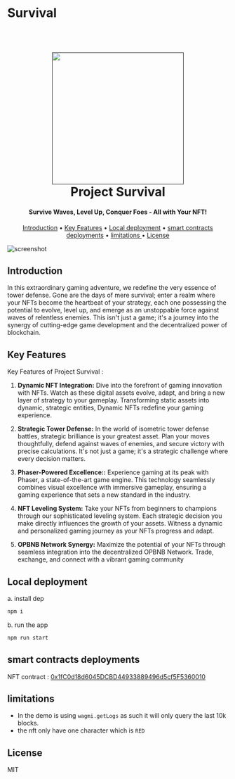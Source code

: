 # Survival
 

  
<h1 align="center">
  <br>
  <a href=""><img src="https://blogger.googleusercontent.com/img/b/R29vZ2xl/AVvXsEhpP08WXrpiC7unhN0oDo8qp_DUua5vDX9MPHLrMF54imsowsaIu3-deazJ3TBUkHFTjEGJc6MGm6QA7aftuWdffOVzOug4gBpEacGKm6ACAkXoPFXQPzXedJmZwyj8XlXrBfaHR0yRUr-fYlqk5nAXJGx4m4fSffogKzWsnomYyWqL0-9B0xzh8NqtDW8/s960/our%20Goal.png" width="300"></a>
  <br>
  Project Survival 
  <br>
</h1>

<h4 align="center">Survive Waves, Level Up, Conquer Foes - All with Your NFT!</h4>

<p align="center">
  <a href="#introduction">Introduction</a> •
  <a href="#key-features">Key Features</a> •
  <a href="#local-deployment">Local deployment</a> •
  <a href="#smart-contracts-deployments">smart contracts deployments</a> •
  <a href="#limitations">limitations </a> •
  <a href="#license">License</a>
</p>

![screenshot](https://blogger.googleusercontent.com/img/b/R29vZ2xl/AVvXsEieZPalAwowt-sB2JqWU8IjnFUfnx8I-shXaq03tyJWBSq5JoFikYlz38_YZPlUf99c4Sg2x30ZJdlSFAHkkMib9KICO8lJzeiFr4e3wFRB1Pg5vJfip0uRGzpgZx96RxnHoSW5Hx2M0lUXX1gUXv6YO4-NMEUGfvAwp6j2smnrFYYbdw90npaDPwfXZwQ/s1000/Untitled-1-Recovered.png)

## Introduction 

In this extraordinary gaming adventure, we redefine the very essence of tower defense. Gone are the days of mere survival; enter a realm where your NFTs become the heartbeat of your strategy, each one possessing the potential to evolve, level up, and emerge as an unstoppable force against waves of relentless enemies. This isn't just a game; it's a journey into the synergy of cutting-edge game development and the decentralized power of blockchain.

## Key Features

Key Features of Project Survival :

1. **Dynamic NFT Integration:** Dive into the forefront of gaming innovation with NFTs. Watch as these digital assets evolve, adapt, and bring a new layer of strategy to your gameplay. Transforming static assets into dynamic, strategic entities, Dynamic NFTs redefine your gaming experience.

2. **Strategic Tower Defense:** In the world of isometric tower defense battles, strategic brilliance is your greatest asset. Plan your moves thoughtfully, defend against waves of enemies, and secure victory with precise calculations. It's not just a game; it's a strategic challenge where every decision matters.

3. **Phaser-Powered Excellence::** Experience gaming at its peak with Phaser, a state-of-the-art game engine. This technology seamlessly combines visual excellence with immersive gameplay, ensuring a gaming experience that sets a new standard in the industry.

4. **NFT Leveling System:** Take your NFTs from beginners to champions through our sophisticated leveling system. Each strategic decision you make directly influences the growth of your assets. Witness a dynamic and personalized gaming journey as your NFTs progress and adapt.

5. **OPBNB Network Synergy:** Maximize the potential of your NFTs through seamless integration into the decentralized OPBNB Network. Trade, exchange, and connect with a vibrant gaming community


## Local deployment

a. install dep

```bash
npm i
```

b. run the app 

```bash
npm run start
```

## smart contracts deployments 

NFT contract : [0x1fC0d18d6045DCBD44933889496d5cf5F5360010](https://testnet.opbnbscan.com/address/0x1fC0d18d6045DCBD44933889496d5cf5F5360010) 


## limitations 

- In the demo is using `wagmi.getLogs` as such it will only query the last 10k blocks. 
- the nft only have one character which is `RED` 

## License

MIT
